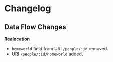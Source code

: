 # Changelog

## Data Flow Changes

**Realocation**

- ```homeworld``` field from URI ```/people/:id``` removed.
- URI ```/people/:id/homeworld``` added.
